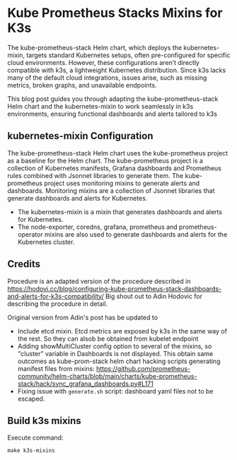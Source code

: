 # Kube Prometheus Stacks Mixins for K3s

The kube-prometheus-stack Helm chart, which deploys the kubernetes-mixin, targets standard Kubernetes setups, often pre-configured for specific cloud environments. However, these configurations aren’t directly compatible with k3s, a lightweight Kubernetes distribution. Since k3s lacks many of the default cloud integrations, issues arise, such as missing metrics, broken graphs, and unavailable endpoints.

This blog post guides you through adapting the kube-prometheus-stack Helm chart and the kubernetes-mixin to work seamlessly in k3s environments, ensuring functional dashboards and alerts tailored to k3s

## kubernetes-mixin Configuration

The kube-prometheus-stack Helm chart uses the kube-prometheus project as a baseline for the Helm chart. The kube-prometheus project is a collection of Kubernetes manifests, Grafana dashboards and Prometheus rules combined with Jsonnet libraries to generate them. The kube-prometheus project uses monitoring mixins to generate alerts and dashboards. Monitoring mixins are a collection of Jsonnet libraries that generate dashboards and alerts for Kubernetes.

-  The kubernetes-mixin is a mixin that generates dashboards and alerts for Kubernetes.
-  The node-exporter, coredns, grafana, prometheus and prometheus-operator mixins are also used to generate dashboards and alerts for the Kubernetes cluster.

## Credits

Procedure is an adapted version of the procedure described in https://hodovi.cc/blog/configuring-kube-prometheus-stack-dashboards-and-alerts-for-k3s-compatibility/
Big shout out to Adin Hodovic for describing the procedure in detail.

Original version from Adin's post has be updated to

- Include etcd mixin. Etcd metrics are exposed by k3s in the same way of the rest. So they can alsob be obtained from kubelet endpoint
- Adding showMultiCluster config option to several of the mixins, so "cluster" variable in Dashboards is not displayed. This obtain same outcomes as kube-prom-stack helm chart hacking scripts generating manifest files from mixins:
  https://github.com/prometheus-community/helm-charts/blob/main/charts/kube-prometheus-stack/hack/sync_grafana_dashboards.py#L171
- Fixing issue with `generate.sh` script: dashboard yaml files not to be escaped.

## Build k3s mixins

Execute command:

```shell
make k3s-mixins
```
